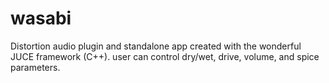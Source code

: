 # wasabi
Distortion audio plugin and standalone app created with the wonderful JUCE framework (C++).
user can control dry/wet, drive, volume, and spice parameters.
